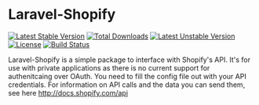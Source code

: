 # Laravel-Shopify

[![Latest Stable Version](https://poser.pugx.org/mochaka/laravel-shopify/v/stable.png)](https://packagist.org/packages/mochaka/laravel-shopify) [![Total Downloads](https://poser.pugx.org/mochaka/laravel-shopify/downloads.png)](https://packagist.org/packages/mochaka/laravel-shopify) [![Latest Unstable Version](https://poser.pugx.org/mochaka/laravel-shopify/v/unstable.png)](https://packagist.org/packages/mochaka/laravel-shopify) [![License](https://poser.pugx.org/mochaka/laravel-shopify/license.png)](https://packagist.org/packages/mochaka/laravel-shopify) [![Build Status](https://travis-ci.org/Mochaka/laravel-shopify.svg?branch=master)](https://travis-ci.org/Mochaka/laravel-shopify)

Laravel-Shopify is a simple package to interface with Shopify's API. It's for use with private applications as there is no current support for authenitcaing over OAuth. You need to fill the config file out with your API credentials. For information on API calls and the data you can send them, see here http://docs.shopify.com/api
